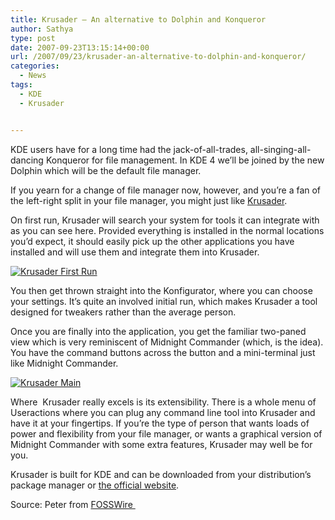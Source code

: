 ```yaml
---
title: Krusader – An alternative to Dolphin and Konqueror
author: Sathya
type: post
date: 2007-09-23T13:15:14+00:00
url: /2007/09/23/krusader-an-alternative-to-dolphin-and-konqueror/
categories:
  - News
tags:
  - KDE
  - Krusader


---
```

KDE users have for a long time had the jack-of-all-trades, all-singing-all-dancing Konqueror for file management. In KDE 4 we’ll be joined by the new Dolphin which will be the default file manager.

If you yearn for a change of file manager now, however, and you’re a fan of the left-right split in your file manager, you might just like [Krusader][1].

On first run, Krusader will search your system for tools it can integrate with as you can see here. Provided everything is installed in the normal locations you’d expect, it should easily pick up the other applications you have installed and will use them and integrate them into Krusader.

[![Krusader First Run][2]][3]

You then get thrown straight into the Konfigurator, where you can choose your settings. It’s quite an involved initial run, which makes Krusader a tool designed for tweakers rather than the average person.

Once you are finally into the application, you get the familiar two-paned view which is very reminiscent of Midnight Commander (which, is the idea). You have the command buttons across the button and a mini-terminal just like Midnight Commander.

[![Krusader Main][4]][5]

Where  Krusader really excels is its extensibility. There is a whole menu of Useractions where you can plug any command line tool into Krusader and have it at your fingertips. If you’re the type of person that wants loads of power and flexibility from your file manager, or wants a graphical version of Midnight Commander with some extra features, Krusader may well be for you.

Krusader is built for KDE and can be downloaded from your distribution’s package manager or [the official website][1].

Source: Peter from [FOSSWire ][6]

 [1]: http://krusader.sourceforge.net/
 [2]: http://sathyasays.com/wp-content/uploads/2007/09/krusaderfirstrun.thumbnail.png
 [3]: http://sathyasays.com/wp-content/uploads/2007/09/krusaderfirstrun.png "Krusader First Run"
 [4]: http://sathyasays.com/wp-content/uploads/2007/09/krusadermain.thumbnail.png
 [5]: http://sathyasays.com/wp-content/uploads/2007/09/krusadermain.png "Krusader Main"
 [6]: http://fosswire.com/2007/09/23/krusader-the-alternative-kde-file-browser/